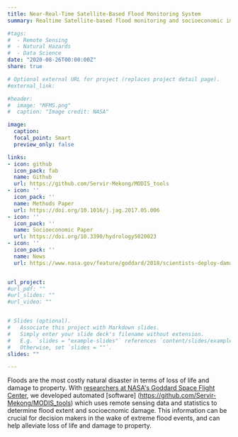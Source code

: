 ```yaml
---
title: Near-Real-Time Satellite-Based Flood Monitoring System
summary: Realtime Satellite-based flood monitoring and socioeconomic impact assessment system 

#tags: 
#  - Remote Sensing
#  - Natural Hazards
#  - Data Science
date: "2020-08-26T00:00:00Z"
share: true

# Optional external URL for project (replaces project detail page).
#external_link:

#header:
#  image: "MFMS.png"
#  caption: "Image credit: NASA"

image: 
  caption: 
  focal_point: Smart
  preview_only: false

links:
- icon: github
  icon_pack: fab
  name: Github
  url: https://github.com/Servir-Mekong/MODIS_tools
- icon: ''
  icon_pack: ''
  name: Methods Paper
  url: https://doi.org/10.1016/j.jag.2017.05.006
- icon: ''
  icon_pack: ''
  name: Socioeconomic Paper
  url: https://doi.org/10.3390/hydrology5020023
- icon: ''
  icon_pack: ''
  name: News
  url: https://www.nasa.gov/feature/goddard/2018/scientists-deploy-damage-assessment-tool-in-laos-relief-efforts/


url_project: 
#url_pdf: ""
#url_slides: ""
#url_video: ""


# Slides (optional).
#   Associate this project with Markdown slides.
#   Simply enter your slide deck's filename without extension.
#   E.g. `slides = "example-slides"` references `content/slides/example-slides.md`.
#   Otherwise, set `slides = ""`.
slides: ""

---
```


Floods are the most costly natural disaster in terms of loss of life and damage to property. With [researchers at NASA's Goddard Space Flight Center](https://earth.gsfc.nasa.gov/hydro/highlights/near-real-time-flood-detection-and-socioeconomic-impact-assessment-lower-mekong), we developed automated [software] (https://github.com/Servir-Mekong/MODIS_tools) which uses remote sensing data and statistics to determine flood extent and socioecnomic damage. This information can be crucial for decision makers in the wake of extreme flood events, and can help alleviate loss of life and damage to property. 
